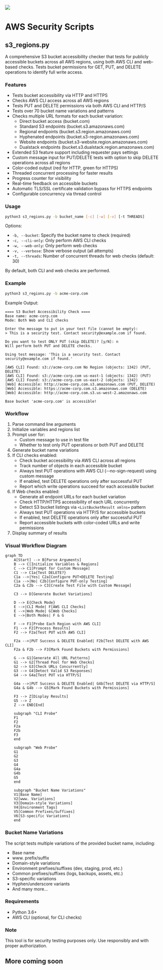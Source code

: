 <a href="https://www.buymeacoffee.com/0xDTC"><img src="https://img.buymeacoffee.com/button-api/?text=Buy me a knowledge&emoji=📖&slug=0xDTC&button_colour=FF5F5F&font_colour=ffffff&font_family=Comic&outline_colour=000000&coffee_colour=FFDD00" /></a>

# AWS Security Scripts

## s3_regions.py

A comprehensive S3 bucket accessibility checker that tests for publicly accessible buckets across all AWS regions, using both AWS CLI and web-based checks. Tests bucket permissions for GET, PUT, and DELETE operations to identify full write access.

### Features
- Tests bucket accessibility via HTTP and HTTPS
- Checks AWS CLI access across all AWS regions
- Tests PUT and DELETE permissions via both AWS CLI and HTTP/S
- Tests over 70 bucket name variations and patterns
- Checks multiple URL formats for each bucket variation:
  - Direct bucket access (bucket.com)
  - Standard S3 endpoints (bucket.s3.amazonaws.com)
  - Regional endpoints (bucket.s3.region.amazonaws.com)
  - Hyphenated endpoints (bucket.s3-region.amazonaws.com)
  - Website endpoints (bucket.s3-website.region.amazonaws.com)
  - Dualstack endpoints (bucket.s3.dualstack.region.amazonaws.com)
- Extended S3 feature support including requester pays settings
- Custom message input for PUT/DELETE tests with option to skip DELETE operations across all regions
- Color-coded output (red for HTTP, green for HTTPS)
- Threaded concurrent processing for faster results
- Progress counter for visibility
- Real-time feedback on accessible buckets
- Automatic TLS/SSL certificate validation bypass for HTTPS endpoints
- Configurable concurrency via thread control

### Usage
```bash
python3 s3_regions.py -b bucket_name [-c] [-w] [-v] [-t THREADS]
```

Options:
- `-b, --bucket`: Specify the bucket name to check (required)
- `-c, --cli-only`: Only perform AWS CLI checks
- `-w, --web-only`: Only perform web checks
- `-v, --verbose`: Show verbose output (all attempts)
- `-t, --threads`: Number of concurrent threads for web checks (default: 30)

By default, both CLI and web checks are performed.

### Example
```bash
python3 s3_regions.py -b acme-corp.com
```

Example Output:
```
==== S3 Bucket Accessibility Check ====
Base name: acme-corp.com
Mode: Both Web and CLI checks

Enter the message to put in your test file (cannot be empty):
> This is a security test. Contact security@example.com if found.

Do you want to test ONLY PUT (skip DELETE)? [y/N]: n
Will perform both PUT and DELETE checks.

Using test message: 'This is a security test. Contact security@example.com if found.'

[AWS CLI] Found: s3://acme-corp.com No Region (objects: 1342) (PUT, DELETE)
[AWS CLI] Found: s3://acme-corp.com us-east-1 (objects: 1342) (PUT)
[AWS CLI] Found: s3://acme-corp.com us-east-2 (objects: 1342)
[Web] Accessible: http://acme-corp.com.s3.amazonaws.com (PUT, DELETE)
[Web] Accessible: https://acme-corp.com.s3.amazonaws.com (DELETE)
[Web] Accessible: http://acme-corp.com.s3.us-west-2.amazonaws.com

Base bucket 'acme-corp.com' is accessible!
```

### Workflow
1. Parse command line arguments
2. Initialize variables and regions list
3. Prompt user for:
   - Custom message to use in test file
   - Whether to test only PUT operations or both PUT and DELETE
4. Generate bucket name variations
5. If CLI checks enabled:
   - Check bucket accessibility via AWS CLI across all regions
   - Track number of objects in each accessible bucket
   - Always test PUT operations with AWS CLI (--no-sign-request) using custom message
   - If enabled, test DELETE operations only after successful PUT
   - Report which write operations succeed for each accessible bucket
6. If Web checks enabled:
   - Generate all endpoint URLs for each bucket variation
   - Check HTTP/HTTPS accessibility of each URL concurrently
   - Detect S3 bucket listings via `<ListBucketResult xmlns=` pattern
   - Always test PUT operations via HTTP/S for accessible buckets
   - If enabled, test DELETE operations only after successful PUT
   - Report accessible buckets with color-coded URLs and write permissions
7. Display summary of results

### Visual Workflow Diagram
```mermaid
graph TD
    A[Start] --> B[Parse Arguments]
    B --> C[Initialize Variables & Regions]
    C --> C1[Prompt for Custom Message]
    C1 --> C1a{Test DELETE?}
    C1a -->|Yes| C2a[Configure PUT+DELETE Testing]
    C1a -->|No| C2b[Configure PUT-only Testing]
    C2a & C2b --> C3[Create Test File with Custom Message]
    
    C3 --> D[Generate Bucket Variations]
    
    D --> E{Check Mode}
    E -->|CLI Mode| F[AWS CLI Checks]
    E -->|Web Mode| G[Web Checks]
    E -->|Both Modes| F & G
    
    F --> F1[Probe Each Region with AWS CLI]
    F1 --> F2[Process Results]
    F2 --> F2a[Test PUT with AWS CLI]
    
    F2a -->|PUT Success & DELETE Enabled| F2b[Test DELETE with AWS CLI]
    F2a & F2b --> F3[Mark Found Buckets with Permissions]
    
    G --> G1[Generate All URL Patterns]
    G1 --> G2[Thread Pool for Web Checks]
    G2 --> G3[Check URLs Concurrently]
    G3 --> G4[Detect Valid S3 Responses]
    G4 --> G4a[Test PUT via HTTP/S]
    
    G4a -->|PUT Success & DELETE Enabled| G4b[Test DELETE via HTTP/S]
    G4a & G4b --> G5[Mark Found Buckets with Permissions]
    
    F3 --> Z[Display Results]
    G5 --> Z
    Z --> END[End]
    
    subgraph "CLI Probe"
    F1
    F2
    F2a
    F2b
    F3
    end
    
    subgraph "Web Probe"
    G1
    G2
    G3
    G4
    G4a
    G4b
    G5
    end
    
    subgraph "Bucket Name Variations"
    V1[Base Name]
    V2[www. Variations]
    V3[Domain-style Variations]
    V4[Environment Tags]
    V5[Common Prefixes/Suffixes]
    V6[S3-specific Variations]
    end
```

### Bucket Name Variations
The script tests multiple variations of the provided bucket name, including:
- Base name
- www. prefix/suffix
- Domain-style variations
- Environment prefixes/suffixes (dev, staging, prod, etc.)
- Common prefixes/suffixes (logs, backups, assets, etc.)
- S3-specific variations
- Hyphen/underscore variants
- And many more...

### Requirements
- Python 3.6+
- AWS CLI (optional, for CLI checks)

### Note
This tool is for security testing purposes only. Use responsibly and with proper authorization.

## More coming soon
